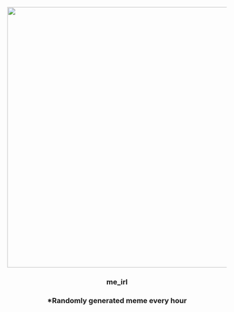 <p align="center">
        <img src="https://i.redd.it/chylvyp158p81.jpg" width="600" height="600">
        </p>
        <h3 align="center">me_irl</h3>
        <h3 align="center">*Randomly generated meme every hour</h3>
    
